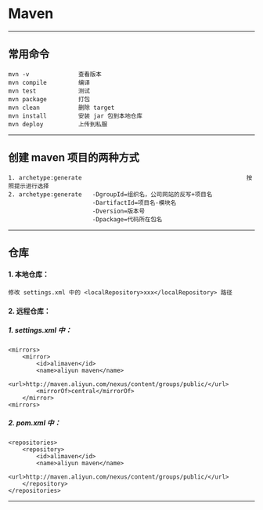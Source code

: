 # Maven
---
## 常用命令
```
mvn -v              查看版本
mvn compile         编译
mvn test            测试
mvn package         打包
mvn clean           删除 target
mvn install         安装 jar 包到本地仓库
mvn deploy          上传到私服
```
---
## 创建 maven 项目的两种方式
```
1. archetype:generate                                               按照提示进行选择
2. archetype:generate   -DgroupId=组织名，公司网站的反写+项目名
                        -DartifactId=项目名-模块名
                        -Dversion=版本号
                        -Dpackage=代码所在包名
```
---              
## 仓库
#### 1. 本地仓库：
    修改 settings.xml 中的 <localRepository>xxx</localRepository> 路径
#### 2. 远程仓库：
##### 1. settings.xml 中：
    <mirrors>
        <mirror>
            <id>alimaven</id>
            <name>aliyun maven</name>
            <url>http://maven.aliyun.com/nexus/content/groups/public/</url>
            <mirrorOf>central</mirrorOf>
        </mirror>
    <mirrors>
##### 2. pom.xml 中：
    <repositories>
        <repository>
            <id>alimaven</id>
            <name>aliyun maven</name>
            <url>http://maven.aliyun.com/nexus/content/groups/public/</url>
        </repository>
    </repositories>
---